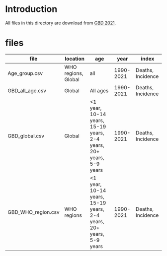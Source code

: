 # Introduction

All files in this directory are download from [GBD 2021](https://vizhub.healthdata.org/gbd-results/).

# files

| file | location | age | year| index |
|------|----------|-----|-----|--|
| Age_group.csv | WHO regions, Global | all | 1990-2021 | Deaths, Incidence |
| GBD_all_age.csv | Global | All ages | 1990-2021 | Deaths, Incidence |
| GBD_global.csv | Global |  <1 year, 10-14 years, 15-19 years,   2-4 years,   20+ years,   5-9 years | 1990-2021 | Deaths, Incidence |
| GBD_WHO_region.csv | WHO regions | <1 year, 10-14 years, 15-19 years,   2-4 years,   20+ years,   5-9 years | 1990-2021 | Deaths, Incidence |